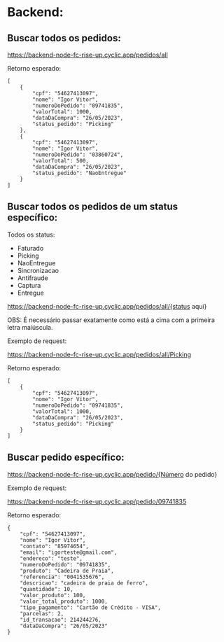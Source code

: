 # Backend:

## Buscar todos os pedidos: 
https://backend-node-fc-rise-up.cyclic.app/pedidos/all

Retorno esperado:

```
[
    {
        "cpf": "54627413097",
        "nome": "Igor Vitor",
        "numeroDoPedido": "09741835",
        "valorTotal": 1000,
        "dataDaCompra": "26/05/2023",
        "status_pedido": "Picking"
    },
    {
        "cpf": "54627413097",
        "nome": "Igor Vitor",
        "numeroDoPedido": "03860724",
        "valorTotal": 500,
        "dataDaCompra": "26/05/2023",
        "status_pedido": "NaoEntregue"
    }
]
```
## Buscar todos os pedidos de um status específico: 
Todos os status:
 - Faturado
 - Picking
 - NaoEntregue
 - Sincronizacao
 - Antifraude
 - Captura
 - Entregue

https://backend-node-fc-rise-up.cyclic.app/pedidos/all/{status aqui}

OBS: É necessário passar exatamente como está a cima com a primeira letra maiúscula.

Exemplo de request: 

https://backend-node-fc-rise-up.cyclic.app/pedidos/all/Picking

Retorno esperado:
````
[
    {
        "cpf": "54627413097",
        "nome": "Igor Vitor",
        "numeroDoPedido": "09741835",
        "valorTotal": 1000,
        "dataDaCompra": "26/05/2023",
        "status_pedido": "Picking"
    }
]
````

## Buscar pedido específico: 

https://backend-node-fc-rise-up.cyclic.app/pedido/{Número do pedido}

Exemplo de request: 

https://backend-node-fc-rise-up.cyclic.app/pedido/09741835

Retorno esperado:

```
{
    "cpf": "54627413097",
    "nome": "Igor Vitor",
    "contato": "85974654",
    "email": "igorteste@gmail.com",
    "endereco": "teste",
    "numeroDoPedido": "09741835",
    "produto": "Cadeira de Praia",
    "referencia": "0041535676",
    "descricao": "cadeira de praia de ferro",
    "quantidade": 10,
    "valor_produto": 100,
    "valor_total_produto": 1000,
    "tipo_pagamento": "Cartão de Crédito - VISA",
    "parcelas": 2,
    "id_transacao": 214244276,
    "dataDaCompra": "26/05/2023"
}
```